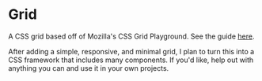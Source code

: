 # Grid
A CSS grid based off of Mozilla's CSS Grid Playground. See the guide [here](https://mozilladevelopers.github.io/playground/css-grid).

After adding a simple, responsive, and minimal grid, I plan to turn this into a CSS framework that includes many components. If you'd like, help out with anything you can and use it in your own projects.

